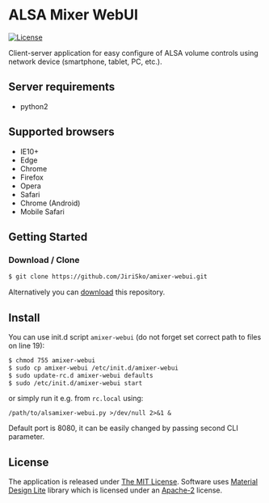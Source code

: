 # ALSA Mixer WebUI

[![License](https://img.shields.io/badge/license-MIT-blue.svg?style=flat)](LICENSE)

Client-server application for easy configure of ALSA volume controls using network device (smartphone, tablet, PC, etc.).


## Server requirements

- python2


## Supported browsers

- IE10+
- Edge
- Chrome
- Firefox
- Opera
- Safari
- Chrome (Android)
- Mobile Safari

## Getting Started

### Download / Clone

```bash
$ git clone https://github.com/JiriSko/amixer-webui.git
```

Alternatively you can [download](https://github.com/JiriSko/amixer-webui/archive/master.zip) this repository.

## Install

You can use init.d script `amixer-webui` (do not forget set correct path to files on line 19):

```bash
$ chmod 755 amixer-webui
$ sudo cp amixer-webui /etc/init.d/amixer-webui
$ sudo update-rc.d amixer-webui defaults
$ sudo /etc/init.d/amixer-webui start
```

or simply run it e.g. from `rc.local` using:

```
/path/to/alsamixer-webui.py >/dev/null 2>&1 &
```

Default port is 8080, it can be easily changed by passing second CLI parameter.


## License

The application is released under [The MIT License](LICENSE). Software uses [Material Design Lite](https://github.com/google/material-design-lite) library which is licensed under an [Apache-2](https://github.com/google/material-design-lite/blob/master/LICENSE) license.